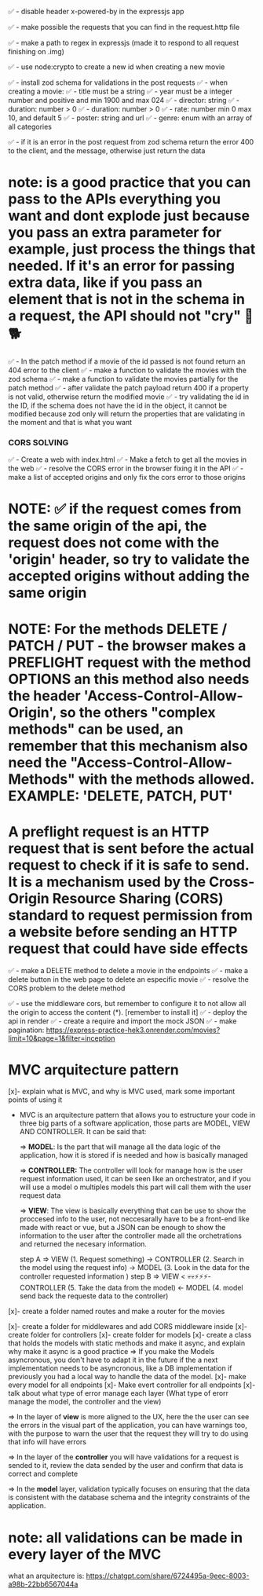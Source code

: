 ✅ - disable header x-powered-by in the expressjs app

✅ - make possible the requests that you can find in the request.http file

✅ - make a path to regex in expressjs (made it to respond to all request finishing on .img)

✅ - use node:crypto to create a new id when creating a new movie

✅ - install zod schema for validations in the post requests
  ✅ - when creating a movie:
  ✅ - title must be a string
  ✅ - year must be a integer number and positive and min 1900 and max 024
  ✅ - director: string
  ✅ - duration: number > 0
  ✅ - duration: number > 0
  ✅ - rate: number min 0 max 10, and default 5
  ✅ - poster: string and url
  ✅ - genre: enum with an array of all categories

✅ - if it is an error in the post request from zod schema return the error 400 to the client, and the message, otherwise just return the data

# note: is a good practice that you can pass to the APIs everything you want and dont explode just because you pass an extra parameter for example, just process the things that needed. If it's an error for passing extra data, like if you pass an element that is not in the schema in a request, the API should not "cry" 🐇🐕

✅ - In the patch method if a movie of the id passed is not found return an 404 error to the client
✅ - make a function to validate the movies with the zod schema
✅ - make a function to validate the movies partially for the patch method
✅ - after validate the patch payload return 400 if a property is not valid, otherwise return the modified movie
✅ - try validating the id in the ID, if the schema does not have the id in the object, it cannot be modified because zod only will return the properties that are validating in the moment and that is what you want

### CORS SOLVING

✅ - Create a web with index.html
✅ - Make a fetch to get all the movies in the web
✅ - resolve the CORS error in the browser fixing it in the API
✅ - make a list of accepted origins and only fix the cors error to those origins

# NOTE: ✅ if the request comes from the same origin of the api, the request does not come with the 'origin' header, so try to validate the accepted origins without adding the same origin

# NOTE: For the methods DELETE / PATCH / PUT - the browser makes a PREFLIGHT request with the method OPTIONS an this method also needs the header 'Access-Control-Allow-Origin', so the others "complex methods" can be used, an remember that this mechanism also need the "Access-Control-Allow-Methods" with the methods allowed. EXAMPLE: 'DELETE, PATCH, PUT' 

# A preflight request is an HTTP request that is sent before the actual request to check if it is safe to send. It is a mechanism used by the Cross-Origin Resource Sharing (CORS) standard to request permission from a website before sending an HTTP request that could have side effects

✅ - make a DELETE method to delete a movie in the endpoints
✅ - make a delete button in the web page to delete an especific movie
✅ - resolve the CORS problem to the delete method

✅ - use the middleware cors, but remember to configure it to not allow all the origin to access the content (*). [remember to install it]
✅ - deploy the api in render
✅ - create a require and import the mock JSON
✅ - make pagination: https://express-practice-hek3.onrender.com/movies?limit=10&page=1&filter=inception

# MVC arquitecture pattern

[x]- explain what is MVC, and why is MVC used, mark some important points of using it

  - MVC is an arquitecture pattern that allows you to estructure your code in three big parts of a software application, those parts are MODEL, VIEW AND CONTROLLER. It can be said that:
    
    => **MODEL**: Is the part that will manage all the data logic of the application, how it is stored if is needed and how is basically managed
    
    => **CONTROLLER:** The controller will look for manage how is the user request information used, it can be seen like an orchestrator, and if you will use a model o multiples models this part will call them with the user request data 

    => **VIEW**: The view is basically everything that can be use to show the proccesed info to the user, not neccesarally have to be a front-end like made with react or vue, but a JSON can be enough to show the information to the user after the controller made all the orchetrations and returned the necesary information.

      step A => VIEW (1. Request something) -> CONTROLLER (2. Search in the model using the request info) -> MODEL (3. Look in the data for the controller requested information )
      step B => VIEW < 💀💀⚡⚡⚡- CONTROLLER (5. Take the data from the model) <- MODEL (4. model send back the requeste data to the controller)

[x]- create a folder named routes and make a router for the movies

<!-- express.Router documentation: https://expressjs.com/es/4x/api.html#router -->
<!-- express.Router documentation: https://expressjs.com/en/guide/routing.html#:~:text=express.Router&text=A%20Router%20instance%20is%20a,path%20in%20the%20main%20app. -->


[x]- create a folder for middlewares and add CORS middleware inside
[x]- create folder for controllers
[x]- create folder for models
[x]- create a class that holds the models with static methods and make it async, and explain why make it async is a good practice
  => If you make the Models asyncronous, you don't have to adapt it in the future if the a next implementation needs to be asyncronous,
    like a DB implementation if previously you had a local way to handle the data of the model.
[x]- make every model for all endpoints
[x]- Make evert controller for all endpoints
[x]- talk about what type of error manage each layer (What type of erorr manage the model, the controller and the view)

  => In the layer of **view** is more aligned to the UX, here the the user can see the errors in the visual part of the application, you can have warnings too, with the purpose to warn the user that the request they will try to do using that info will have errors

  => In the layer of the **controller** you will have validations for a request is sended to it, review the data sended by the user and confirm that data is correct and complete

  => In the **model** layer, validation typically focuses on ensuring that the data is consistent with the database schema and the integrity constraints of the application.

# note: all validations can be made in every layer of the MVC

what an arquitecture is: https://chatgpt.com/share/6724495a-9eec-8003-a98b-22bb6567044a